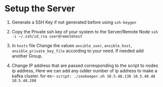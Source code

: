 # Setup the Server

1. Generate a SSH Key if not generated before using
    `ssh-keygen`

2. Copy the Private ssh key of your system to the Server/Remote Node
    `ssh -i ~/.ssh/id_rsa user@remotehost`

3. In `hosts` file Change the values `ansible_user`, `ansible_host`, `ansible_private_key_file` according to your need. If needed add another Group.

4. Change IP address that are passed corresponding to the script to nodes ip address, Here we can add any odder number of ip address to make a kafka cluster.
 for ex:- ```script: ./zookeeper.sh 10.5.48.138 10.5.48.48 10.5.48.208```
